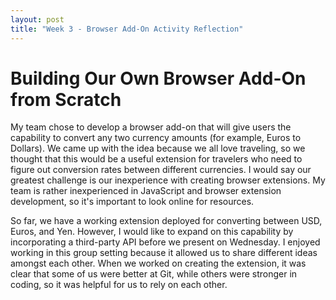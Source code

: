 ```yaml
---
layout: post
title: "Week 3 - Browser Add-On Activity Reflection"
---
```


# Building Our Own Browser Add-On from Scratch

My team chose to develop a browser add-on that will give users the capability to convert any two currency amounts (for example, Euros to Dollars). We came up with the idea because we all love traveling, so we thought that this would be a useful extension for travelers who need to figure out conversion rates between different currencies. I would say our greatest challenge is our inexperience with creating browser extensions. My team is rather inexperienced in JavaScript and browser extension development, so it's important to look online for resources. 

So far, we have a working extension deployed for converting between USD, Euros, and Yen. However, I would like to expand on this capability by incorporating a third-party API before we present on Wednesday. I enjoyed working in this group setting because it allowed us to share different ideas amongst each other. When we worked on creating the extension, it was clear that some of us were better at Git, while others were stronger in coding, so it was helpful for us to rely on each other.